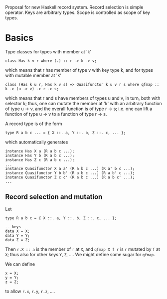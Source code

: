 
Proposal for new Haskell record system. Record selection is simple operator. Keys are arbitrary types. Scope is controlled as scope of key types.


# Basics



Type classes for types with member at 'k'


```wiki
class Has k v r where (.) :: r -> k -> v;
```


which means that r has member of type v with key type k, and for types with mutable member at 'k'


```wiki
class (Has k u r, Has k v s) => Quasifunctor k u v r s where qfmap :: k -> (u -> v) -> r -> s;
```


which means that r and s have members of types u and v, in turn, both with selector k; thus, one can mutate the member at 'k' with an arbitrary function of type u -\> v, and the overall function is of type r -\> s; i.e. one can lift a function of type u -\> v to a function of type r -\> s.



A record type is of the form


```wiki
type R a b c ... = { X ::. a, Y ::. b, Z ::. c, ... };
```


which automatically generates


```wiki
instance Has X a (R a b c ...);
instance Has Y b (R a b c ...);
instance Has Z c (R a b c ...);
...
instance Quasifunctor X a a' (R a b c ...) (R a' b c ...);
instance Quasifunctor Y b b' (R a b c ...) (R a b' c ...);
instance Quasifunctor Z c c' (R a b c ...) (R a b c' ...);
...
```

## Record selection and mutation



Let


```wiki
type R a b c = { X ::. a, Y ::. b, Z ::. c, ... };

-- keys
data X = X;
data Y = Y;
data Z = Z;
```


Then `r.X :: a` is the member of `r` at `X`, and `qfmap X f r` is `r` mutated by `f` at `X`; thus also for other keys `Y`, `Z`, ....
We might define some sugar for `qfmap`.



We can define


```wiki
x = X;
y = Y;
z = Z;
```


to allow `r.x`, `r.y`, `r.z`, ....



